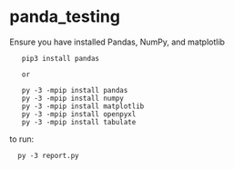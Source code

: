 # panda_testing

Ensure you have installed Pandas, NumPy, and matplotlib

```
   pip3 install pandas

   or

   py -3 -mpip install pandas
   py -3 -mpip install numpy
   py -3 -mpip install matplotlib
   py -3 -mpip install openpyxl
   py -3 -mpip install tabulate
```

to run:

```
  py -3 report.py
```

